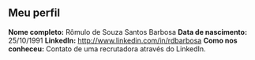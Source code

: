 Meu perfil
-------

**Nome completo:** Rômulo de Souza Santos Barbosa
**Data de nascimento:** 25/10/1991
**LinkedIn:** http://www.linkedin.com/in/rdbarbosa
**Como nos conheceu:** Contato de uma recrutadora através do LinkedIn.